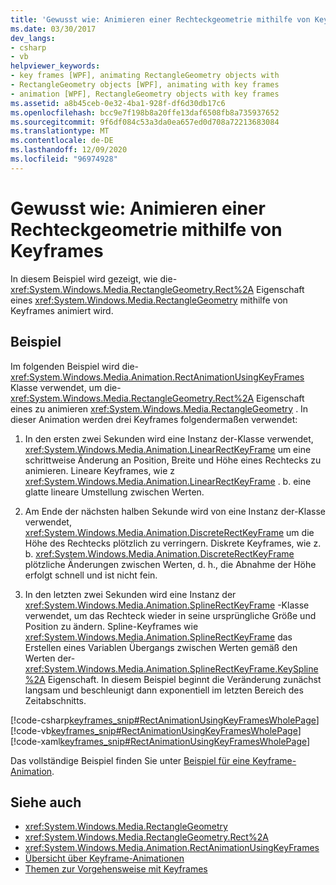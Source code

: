 ```yaml
---
title: 'Gewusst wie: Animieren einer Rechteckgeometrie mithilfe von Keyframes'
ms.date: 03/30/2017
dev_langs:
- csharp
- vb
helpviewer_keywords:
- key frames [WPF], animating RectangleGeometry objects with
- RectangleGeometry objects [WPF], animating with key frames
- animation [WPF], RectangleGeometry objects with key frames
ms.assetid: a8b45ceb-0e32-4ba1-928f-df6d30db17c6
ms.openlocfilehash: bcc9e7f198b8a20ffe13daf6508fb8a735937652
ms.sourcegitcommit: 9f6df084c53a3da0ea657ed0d708a72213683084
ms.translationtype: MT
ms.contentlocale: de-DE
ms.lasthandoff: 12/09/2020
ms.locfileid: "96974928"
---
```

# <a name="how-to-animate-a-rectangle-geometry-by-using-key-frames"></a>Gewusst wie: Animieren einer Rechteckgeometrie mithilfe von Keyframes
In diesem Beispiel wird gezeigt, wie die- <xref:System.Windows.Media.RectangleGeometry.Rect%2A> Eigenschaft eines <xref:System.Windows.Media.RectangleGeometry> mithilfe von Keyframes animiert wird.  
  
## <a name="example"></a>Beispiel  
 Im folgenden Beispiel wird die- <xref:System.Windows.Media.Animation.RectAnimationUsingKeyFrames> Klasse verwendet, um die- <xref:System.Windows.Media.RectangleGeometry.Rect%2A> Eigenschaft eines zu animieren <xref:System.Windows.Media.RectangleGeometry> . In dieser Animation werden drei Keyframes folgendermaßen verwendet:  
  
1. In den ersten zwei Sekunden wird eine Instanz der-Klasse verwendet, <xref:System.Windows.Media.Animation.LinearRectKeyFrame> um eine schrittweise Änderung an Position, Breite und Höhe eines Rechtecks zu animieren. Lineare Keyframes, wie z <xref:System.Windows.Media.Animation.LinearRectKeyFrame> . b. eine glatte lineare Umstellung zwischen Werten.  
  
2. Am Ende der nächsten halben Sekunde wird von eine Instanz der-Klasse verwendet, <xref:System.Windows.Media.Animation.DiscreteRectKeyFrame> um die Höhe des Rechtecks plötzlich zu verringern. Diskrete Keyframes, wie z. b. <xref:System.Windows.Media.Animation.DiscreteRectKeyFrame> plötzliche Änderungen zwischen Werten, d. h., die Abnahme der Höhe erfolgt schnell und ist nicht fein.  
  
3. In den letzten zwei Sekunden wird eine Instanz der <xref:System.Windows.Media.Animation.SplineRectKeyFrame> -Klasse verwendet, um das Rechteck wieder in seine ursprüngliche Größe und Position zu ändern. Spline-Keyframes wie <xref:System.Windows.Media.Animation.SplineRectKeyFrame> das Erstellen eines Variablen Übergangs zwischen Werten gemäß den Werten der- <xref:System.Windows.Media.Animation.SplineRectKeyFrame.KeySpline%2A> Eigenschaft. In diesem Beispiel beginnt die Veränderung zunächst langsam und beschleunigt dann exponentiell im letzten Bereich des Zeitabschnitts.  
  
 [!code-csharp[keyframes_snip#RectAnimationUsingKeyFramesWholePage](~/samples/snippets/csharp/VS_Snippets_Wpf/keyframes_snip/CSharp/RectAnimationUsingKeyFramesExample.cs#rectanimationusingkeyframeswholepage)]
 [!code-vb[keyframes_snip#RectAnimationUsingKeyFramesWholePage](~/samples/snippets/visualbasic/VS_Snippets_Wpf/keyframes_snip/visualbasic/rectanimationusingkeyframesexample.vb#rectanimationusingkeyframeswholepage)]
 [!code-xaml[keyframes_snip#RectAnimationUsingKeyFramesWholePage](~/samples/snippets/xaml/VS_Snippets_Wpf/keyframes_snip/XAML/RectAnimationUsingKeyFramesExample.xaml#rectanimationusingkeyframeswholepage)]  
  
 Das vollständige Beispiel finden Sie unter [Beispiel für eine Keyframe-Animation](https://github.com/microsoft/WPF-Samples/tree/master/Animation/KeyFrameAnimation).  
  
## <a name="see-also"></a>Siehe auch

- <xref:System.Windows.Media.RectangleGeometry>
- <xref:System.Windows.Media.RectangleGeometry.Rect%2A>
- <xref:System.Windows.Media.Animation.RectAnimationUsingKeyFrames>
- [Übersicht über Keyframe-Animationen](key-frame-animations-overview.md)
- [Themen zur Vorgehensweise mit Keyframes](key-frame-animation-how-to-topics.md)
